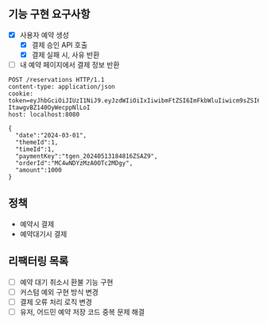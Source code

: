 ## 기능 구현 요구사항

- [x] 사용자 예약 생성
  - [x] 결제 승인 API 호출
  - [x] 결제 실패 시, 사유 반환

- [ ] 내 예약 페이지에서 결제 정보 반환

```http request
POST /reservations HTTP/1.1
content-type: application/json
cookie: token=eyJhbGciOiJIUzI1NiJ9.eyJzdWIiOiIxIiwibmFtZSI6ImFkbWluIiwicm9sZSI6IkFETUlOIn0.cwnHsltFeEtOzMHs2Q5-ItawgvBZ140OyWecppNlLoI
host: localhost:8080

{
  "date":"2024-03-01",
  "themeId":1,
  "timeId":1,
  "paymentKey":"tgen_20240513184816ZSAZ9",
  "orderId":"MC4wNDYzMzA0OTc2MDgy",
  "amount":1000
}
```

## 정책

* 예약시 결제
* 예약대기시 결제

## 리팩터링 목록

* [ ] 예약 대기 취소시 환불 기능 구현
* [ ] 커스텀 예외 구현 방식 변경
* [ ] 결제 오류 처리 로직 변경
* [ ] 유저, 어드민 예약 저장 코드 중복 문제 해결
